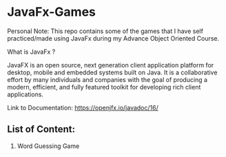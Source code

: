 # JavaFx-Games

Personal Note: This repo contains some of the games that I have self practiced/made using JavaFx during my Advance Object Oriented Course.

What is JavaFx ?


JavaFX is an open source, next generation client application platform for desktop, mobile and embedded systems built on Java. It is a collaborative effort by many individuals and companies with the goal of producing a modern, efficient, and fully featured toolkit for developing rich client applications.

Link to Documentation: https://openjfx.io/javadoc/16/

List of Content:
----------------

1) Word Guessing Game
